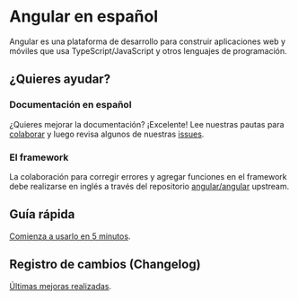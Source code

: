 # Angular en español

Angular es una plataforma de desarrollo para construir aplicaciones web y móviles que usa
TypeScript/JavaScript y otros lenguajes de programación.

## ¿Quieres ayudar?

### Documentación en español

¿Quieres mejorar la documentación? ¡Excelente! Lee nuestras pautas para
[colaborar](CONTRIBUTING.md) y luego revisa algunos de nuestras
[issues](https://github.com/angular-hispano/angular/issues).

### El framework

La colaboración para corregir errores y agregar funciones en el framework debe realizarse en inglés a través
del repositorio [angular/angular](https://github.com/angular/angular) upstream.

## Guía rápida

[Comienza a usarlo en 5 minutos](https://docs.angular.lat/start).

## Registro de cambios (Changelog)

[Últimas mejoras realizadas](CHANGELOG.md).
